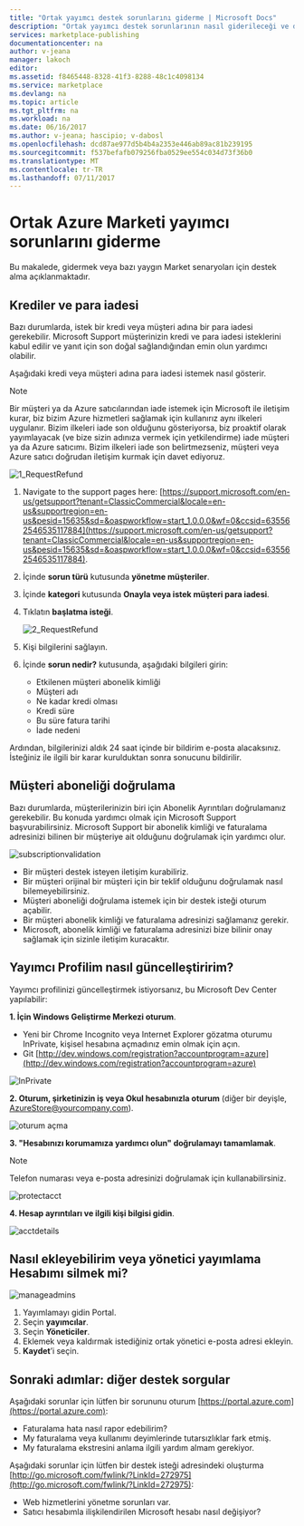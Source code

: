 ```yaml
---
title: "Ortak yayımcı destek sorunlarını giderme | Microsoft Docs"
description: "Ortak yayımcı destek sorunlarının nasıl giderileceği ve destek alma anlama"
services: marketplace-publishing
documentationcenter: na
author: v-jeana
manager: lakoch
editor: 
ms.assetid: f8465448-8328-41f3-8288-48c1c4098134
ms.service: marketplace
ms.devlang: na
ms.topic: article
ms.tgt_pltfrm: na
ms.workload: na
ms.date: 06/16/2017
ms.author: v-jeana; hascipio; v-dabosl
ms.openlocfilehash: dcd87ae977d5b4b4a2353e446ab89ac81b239195
ms.sourcegitcommit: f537befafb079256fba0529ee554c034d73f36b0
ms.translationtype: MT
ms.contentlocale: tr-TR
ms.lasthandoff: 07/11/2017
---
```

# <a name="how-to-troubleshoot-common-azure-marketplace-publisher-issues"></a>Ortak Azure Marketi yayımcı sorunlarını giderme
Bu makalede, gidermek veya bazı yaygın Market senaryoları için destek alma açıklanmaktadır.

## <a name="credits-and-refunds"></a>Krediler ve para iadesi
Bazı durumlarda, istek bir kredi veya müşteri adına bir para iadesi gerekebilir.  Microsoft Support müşterinizin kredi ve para iadesi isteklerini kabul edilir ve yanıt için son doğal sağlandığından emin olun yardımcı olabilir.

Aşağıdaki kredi veya müşteri adına para iadesi istemek nasıl gösterir.

> [!NOTE]
> Bir müşteri ya da Azure satıcılarından iade istemek için Microsoft ile iletişim kurar, biz bizim Azure hizmetleri sağlamak için kullanırız aynı ilkeleri uygulanır. Bizim ilkeleri iade son olduğunu gösteriyorsa, biz proaktif olarak yayımlayacak (ve bize sizin adınıza vermek için yetkilendirme) iade müşteri ya da Azure satıcımı. Bizim ilkeleri iade son belirtmezseniz, müşteri veya Azure satıcı doğrudan iletişim kurmak için davet ediyoruz.
>
>

  ![1_RequestRefund][1]

1. Navigate to the support pages here: [https://support.microsoft.com/en-us/getsupport?tenant=ClassicCommercial&locale=en-us&supportregion=en-us&pesid=15635&sd=&oaspworkflow=start_1.0.0.0&wf=0&ccsid=635562546535117884](https://support.microsoft.com/en-us/getsupport?tenant=ClassicCommercial&locale=en-us&supportregion=en-us&pesid=15635&sd=&oaspworkflow=start_1.0.0.0&wf=0&ccsid=635562546535117884).
2. İçinde **sorun türü** kutusunda **yönetme müşteriler**.
3. İçinde **kategori** kutusunda **Onayla veya istek müşteri para iadesi**.
4. Tıklatın **başlatma isteği**.

   ![2_RequestRefund][2]

1. Kişi bilgilerini sağlayın.
2. İçinde **sorun nedir?** kutusunda, aşağıdaki bilgileri girin:

   * Etkilenen müşteri abonelik kimliği
   * Müşteri adı
   * Ne kadar kredi olması
   * Kredi süre
   * Bu süre fatura tarihi
   * İade nedeni

Ardından, bilgilerinizi aldık 24 saat içinde bir bildirim e-posta alacaksınız. İsteğiniz ile ilgili bir karar kurulduktan sonra sonucunu bildirilir.

## <a name="customer-subscription-validation"></a>Müşteri aboneliği doğrulama
Bazı durumlarda, müşterilerinizin biri için Abonelik Ayrıntıları doğrulamanız gerekebilir. Bu konuda yardımcı olmak için Microsoft Support başvurabilirsiniz. Microsoft Support bir abonelik kimliği ve faturalama adresinizi bilinen bir müşteriye ait olduğunu doğrulamak için yardımcı olur.

  ![subscriptionvalidation][3]

* Bir müşteri destek isteyen iletişim kurabiliriz.
* Bir müşteri orijinal bir müşteri için bir teklif olduğunu doğrulamak nasıl bilemeyebilirsiniz.
* Müşteri aboneliği doğrulama istemek için bir destek isteği oturum açabilir.
* Bir müşteri abonelik kimliği ve faturalama adresinizi sağlamanız gerekir.
* Microsoft, abonelik kimliği ve faturalama adresinizi bize bilinir onay sağlamak için sizinle iletişim kuracaktır.

## <a name="how-do-i-update-my-publisher-profile"></a>Yayımcı Profilim nasıl güncelleştiririm?
Yayımcı profilinizi güncelleştirmek istiyorsanız, bu Microsoft Dev Center yapılabilir:

**1. İçin Windows Geliştirme Merkezi oturum**.

* Yeni bir Chrome Incognito veya Internet Explorer gözatma oturumu InPrivate, kişisel hesabına açmadınız emin olmak için açın.
* Git [http://dev.windows.com/registration?accountprogram=azure](http://dev.windows.com/registration?accountprogram=azure)

![InPrivate][4]

**2. Oturum, şirketinizin iş veya Okul hesabınızla oturum** (diğer bir deyişle, AzureStore@yourcompany.com).

![oturum açma][5]

**3. "Hesabınızı korumamıza yardımcı olun" doğrulamayı tamamlamak**.

> [!NOTE]
> Telefon numarası veya e-posta adresinizi doğrulamak için kullanabilirsiniz.
>
>

![protectacct][6]

**4. Hesap ayrıntıları ve ilgili kişi bilgisi gidin**.

![acctdetails][7]

## <a name="how-do-i-add-or-delete-an-administrator-from-my-publishing-account"></a>Nasıl ekleyebilirim veya yönetici yayımlama Hesabımı silmek mi?
![manageadmins][8]

1. Yayımlamayı gidin Portal.
2. Seçin **yayımcılar**.
3. Seçin **Yöneticiler**.
4. Eklemek veya kaldırmak istediğiniz ortak yönetici e-posta adresi ekleyin.
5. **Kaydet**’i seçin.

## <a name="next-steps--other-support-queries"></a>Sonraki adımlar: diğer destek sorgular
Aşağıdaki sorunlar için lütfen bir sorununu oturum [https://portal.azure.com](https://portal.azure.com):

* Faturalama hata nasıl rapor edebilirim?
* My faturalama veya kullanımı deyimlerinde tutarsızlıklar fark etmiş.
* My faturalama ekstresini anlama ilgili yardım almam gerekiyor.

Aşağıdaki sorunlar için lütfen bir destek isteği adresindeki oluşturma [http://go.microsoft.com/fwlink/?LinkId=272975](http://go.microsoft.com/fwlink/?LinkId=272975):

* Web hizmetlerini yönetme sorunları var.
* Satıcı hesabımla ilişkilendirilen Microsoft hesabı nasıl değişiyor?

[1]: ./media/marketplace-publishing-support-common-issues/requestrefund1.png
[2]: ./media/marketplace-publishing-support-common-issues/requestrefund2.png
[3]: ./media/marketplace-publishing-support-common-issues/subscriptionvalidation.png
[4]: ./media/marketplace-publishing-support-common-issues/inprivate.png
[5]: ./media/marketplace-publishing-support-common-issues/signin.png
[6]: ./media/marketplace-publishing-support-common-issues/protectacct.png
[7]: ./media/marketplace-publishing-support-common-issues/acctdetails.png
[8]: ./media/marketplace-publishing-support-common-issues/manageadmins.png
